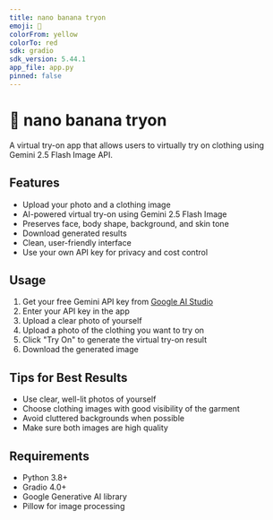 ```yaml
---
title: nano banana tryon
emoji: 🍌
colorFrom: yellow
colorTo: red
sdk: gradio
sdk_version: 5.44.1
app_file: app.py
pinned: false
---
```


# 🍌 nano banana tryon

A virtual try-on app that allows users to virtually try on clothing using Gemini 2.5 Flash Image API.

## Features

- Upload your photo and a clothing image
- AI-powered virtual try-on using Gemini 2.5 Flash Image
- Preserves face, body shape, background, and skin tone
- Download generated results
- Clean, user-friendly interface
- Use your own API key for privacy and cost control

## Usage

1. Get your free Gemini API key from [Google AI Studio](https://makersuite.google.com/app/apikey)
2. Enter your API key in the app
3. Upload a clear photo of yourself
4. Upload a photo of the clothing you want to try on
5. Click "Try On" to generate the virtual try-on result
6. Download the generated image

## Tips for Best Results

- Use clear, well-lit photos of yourself
- Choose clothing images with good visibility of the garment
- Avoid cluttered backgrounds when possible
- Make sure both images are high quality

## Requirements

- Python 3.8+
- Gradio 4.0+
- Google Generative AI library
- Pillow for image processing